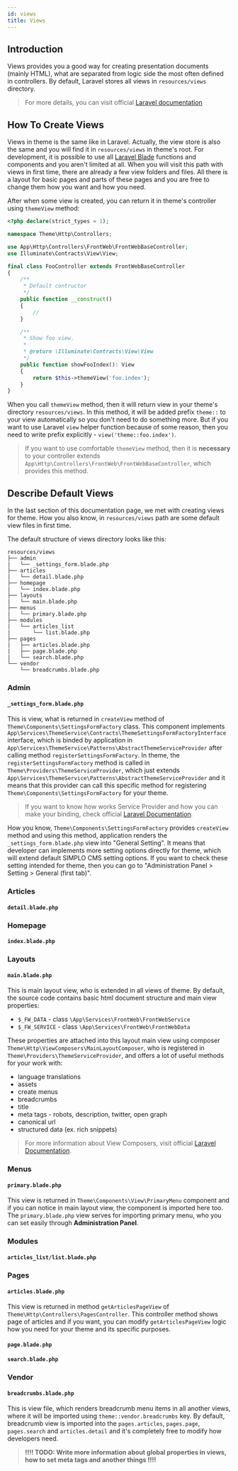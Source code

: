 ```yaml
---
id: views
title: Views
---
```


## Introduction

Views provides you a good way for creating presentation documents (mainly HTML), what are separated from logic side the most 
often defined in controllers. By default, Laravel stores all views in `resources/views` directory.

> For more details, you can visit official [Laravel documentation](https://laravel.com/docs/5.8/views)

## How To Create Views

Views in theme is the same like in Laravel. Actually, the view store is also the same and you will find it in `resources/views` in 
theme's root. For development, it is possible to use all [Laravel Blade](https://laravel.com/docs/5.8/blade) functions and components 
and you aren't limited at all. When you will visit this path with views in first time, there are already a few view folders and files. 
All there is a layout for basic pages and parts of these pages and you are free to change them how you want and how you need.

After when some view is created, you can return it in theme's controller using `themeView` method:
```php
<?php declare(strict_types = 1);

namespace Theme\Http\Controllers;

use App\Http\Controllers\FrontWeb\FrontWebBaseController;
use Illuminate\Contracts\View\View;

final class FooController extends FrontWebBaseController
{
    /**
     * Default contructor
     */
    public function __construct()
    {
        //
    }

    /**
     * Show foo view.
     *
     * @return \Illuminate\Contracts\View\View
     */
    public function showFooIndex(): View
    {
        return $this->themeView('foo.index');
    }
}
```
When you call `themeView` method, then it will return view in your theme's directory `resources/views`. In this method, it will be added prefix 
`theme::` to your view automatically so you don't need to do something more. But if you want to use Laravel `view` helper function because of 
some reason, then you need to write prefix explicitly - `view('theme::foo.index')`. 

> If you want to use comfortable `themeView` method, then it is **necessary** to your controller extends `App\Http\Controllers\FrontWeb\FrontWebBaseController`, 
which provides this method.

## Describe Default Views

In the last section of this documentation page, we met with creating views for theme. How you also know, in `resources/views` path 
are some default view files in first time.

The default structure of views directory looks like this:
```text
resources/views
├── admin
|   └── _settings_form.blade.php
├── articles
|   └── detail.blade.php
├── homepage
|   └── index.blade.php
├── layouts
|   └── main.blade.php
├── menus
|   └── primary.blade.php
├── modules
|   └── articles_list
|       └── list.blade.php
├── pages
|   ├── articles.blade.php
|   ├── page.blade.php
|   └── search.blade.php
└── vendor
    └── breadcrumbs.blade.php
```

### Admin 

#### `_settings_form.blade.php`

This is view, what is returned in `createView` method of `Theme\Components\SettingsFormFactory` class. This component implements
`App\Services\ThemeService\Contracts\ThemeSettingsFormFactoryInterface` interface, which is binded by application in `App\Services\ThemeService\Patterns\AbstractThemeServiceProvider`
after calling method `registerSettingsFormFactory`. In theme, the `registerSettingsFormFactory` method is called in `Theme\Providers\ThemeServiceProvider`, which just extends
`App\Services\ThemeService\Patterns\AbstractThemeServiceProvider` and it means that this provider can call this specific method for registering `Theme\Components\SettingsFormFactory` for
your theme.

> If you want to know how works Service Provider and how you can make your binding, check official [Laravel Documentation](https://laravel.com/docs/5.8/container). 

How you know, `Theme\Components\SettingsFormFactory` provides `createView` method and using this method, application renders the `_settings_form.blade.php` view into "General Setting". It means that developer 
can implements more setting options directly for theme, which will extend default SIMPLO CMS setting options. If you want to check these setting intended for theme, then you can go to 
"Administration Panel > Setting > General (first tab)".

### Articles 

#### `detail.blade.php`

### Homepage 

#### `index.blade.php`

### Layouts 

#### `main.blade.php`

This is main layout view, who is extended in all views of theme. By default, the source code contains basic html document structure and main
view properties: 
- `$_FW_DATA` - class `\App\Services\FrontWeb\FrontWebService`
- `$_FW_SERVICE` - class `\App\Services\FrontWeb\FrontWebData`

These properties are attached into this layout main view using composer `Theme\Http\ViewComposers\MainLayoutComposer`, who is registered in 
`Theme\Providers\ThemeServiceProvider`, and offers a lot of useful methods for your work with:
- language translations
- assets
- create menus
- breadcrumbs
- title
- meta tags - robots, description, twitter, open graph
- canonical url
- structured data (ex. rich snippets)

> For more information about View Composers, visit official [Laravel Documentation](https://laravel.com/docs/5.8/views#view-composers).

### Menus 

#### `primary.blade.php`
This view is returned in `Theme\Components\View\PrimaryMenu` component and if you can notice in main layout view, the component is imported here too.
The `primary.blade.php` view serves for importing primary menu, who you can set easily through **Administration Panel**.

### Modules 

#### `articles_list/list.blade.php`

### Pages 

#### `articles.blade.php`
This view is returned in method `getArticlesPageView` of `Theme\Http\Controllers\PagesController`. This controller method shows page of articles and
if you want, you can modify `getArticlesPageView` logic how you need for your theme and its specific purposes.

#### `page.blade.php`
#### `search.blade.php`

### Vendor 

#### `breadcrumbs.blade.php`
This is view file, which renders breadcrumb menu items in all another views, where it will be imported using `theme::vendor.breadcrumbs` key. By default, 
breadcrumb view is imported into the `pages.articles`, `pages.page`, `pages.search` and `articles.detail` and it's completely free to modify how developers need.

> **!!!! TODO: Write more information about global properties in views, how to set meta tags and another things !!!!**